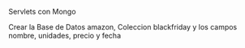 Servlets con Mongo

Crear la Base de Datos amazon, Coleccion blackfriday y los campos nombre, unidades, precio y fecha
